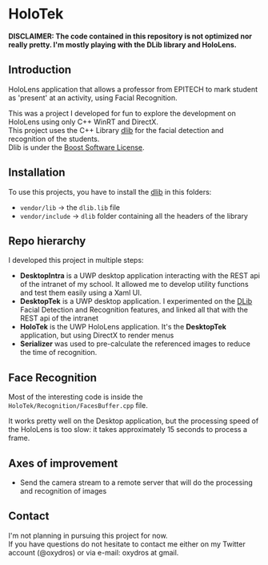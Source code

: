 # HoloTek

**DISCLAIMER: The code contained in this repository is not optimized nor really pretty. I'm mostly playing with the DLib library and HoloLens.**

## Introduction

HoloLens application that allows a professor from EPITECH to mark student as 'present' at an activity, using Facial Recognition.  
  
This was a project I developed for fun to explore the development on HoloLens using only C++ WinRT and DirectX.  
This project uses the C++ Library [dlib](http://dlib.net/) for the facial detection and recognition of the students.  
Dlib is under the [Boost Software License](http://dlib.net/license.html).

## Installation

To use this projects, you have to install the [dlib](http://dlib.net/) in this folders:
- `vendor/lib` -> the `dlib.lib` file
- `vendor/include` -> `dlib` folder containing all the headers of the library

## Repo hierarchy

I developed this project in multiple steps:  
- **DesktopIntra** is a UWP desktop application interacting with the REST api of the intranet of my school. It allowed me to develop utility functions and test them easily using a Xaml UI.
- **DesktopTek** is a UWP desktop application. I experimented on the [DLib]([dlib](http://dlib.net/)) Facial Detection and Recognition features, and linked all that with the REST api of the intranet
- **HoloTek** is the UWP HoloLens application. It's the **DesktopTek** application, but using DirectX to render menus
- **Serializer** was used to pre-calculate the referenced images to reduce the time of recognition.

## Face Recognition

Most of the interesting code is inside the `HoloTek/Recognition/FacesBuffer.cpp` file.  
  
It works pretty well on the Desktop application, but the processing speed of the HoloLens is too slow: it takes approximately 15 seconds to process a frame.  
  
## Axes of improvement
- Send the camera stream to a remote server that will do the processing and recognition of images

## Contact

I'm not planning in pursuing this project for now.  
If you have questions do not hesitate to contact me either on my Twitter account (@oxydros) or via e-mail: oxydros at gmail.